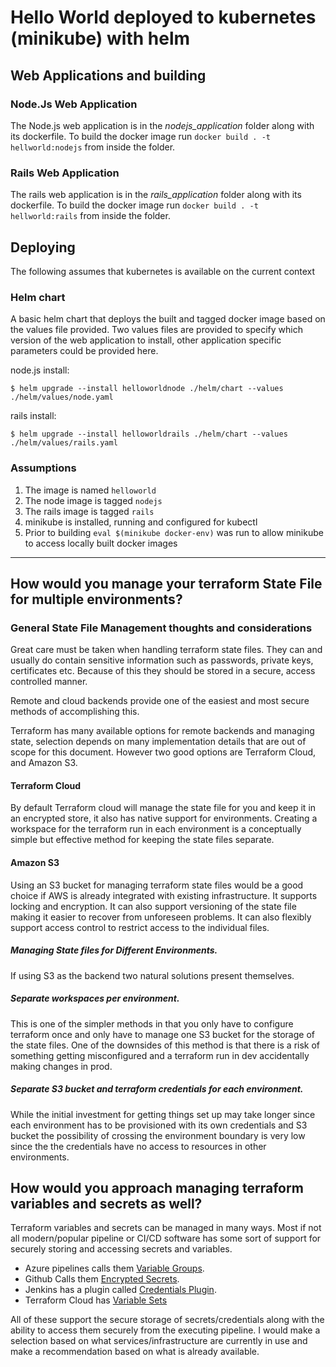 <!-- ```
1. Create an application that always responds with “hello world” to web requests
2. Create Dockerfile for this application
3. Write yaml to host in kubernetes
a. Can use minikube or docker desktop
b. Service
c. Deployment with 2 instances of hello world application
4. Readme.md file with instructions how to build and deploy to local kubernetes
5. How would you manage your terraform State File for multiple environments? e.g stage,
prod , demo (please answer in the Readme)
6. How would you approach managing terraform variables and secrets as well? (please
answer in the Readme)
BONUS:
1. Write the “hello world” application in rails
2. Create a helm chart instead of a plain kubernetes yaml manifest file (we use helm here
``` -->

# Hello World deployed to kubernetes (minikube) with helm

## Web Applications and building

### Node.Js Web Application
The Node.js web application is in the _nodejs_application_ folder along with its dockerfile.  To build the docker image run `docker build . -t hellworld:nodejs` from inside the folder.
### Rails Web Application
The rails web application is in the _rails_application_ folder along with its dockerfile.  To build the docker image run `docker build . -t hellworld:rails` from inside the folder.

## Deploying
The following assumes that kubernetes is available on the current context
### Helm chart
A basic helm chart that deploys the built and tagged docker image based on the values file provided.
Two values files are provided to specify which version of the web application to install, other application specific parameters could be provided here.

node.js install:
``` 
$ helm upgrade --install helloworldnode ./helm/chart --values ./helm/values/node.yaml
``` 
rails install:
```
$ helm upgrade --install helloworldrails ./helm/chart --values ./helm/values/rails.yaml
``` 
### Assumptions
1. The image is named `helloworld`
2. The node image is tagged `nodejs`
3. The rails image is tagged `rails`
4. minikube is installed, running and configured for kubectl
5. Prior to building `eval $(minikube docker-env)` was run to allow minikube to access locally built docker images

---



## How would you manage your terraform State File for multiple environments?

### General State File Management thoughts and considerations
Great care must be taken when handling terraform state files.  They can and usually do contain sensitive information such as passwords, private keys, certificates etc. Because of this they should be stored in a secure, access controlled manner.

Remote and cloud backends provide one of the easiest and most secure methods of accomplishing this.  

Terraform has many available options for remote backends and managing state, selection depends on many implementation details that are out of scope for this document.  However two good options are Terraform Cloud, and Amazon S3.

#### Terraform Cloud
By default Terraform cloud will manage the state file for you and keep it in an encrypted store, it also has native support for environments.  Creating a workspace for the terraform run in each environment is a conceptually simple but effective method for keeping the state files separate.

#### Amazon S3
Using an S3 bucket for managing terraform state files would be a good choice if AWS is already integrated with existing infrastructure.  It supports locking and encryption.  It can also support versioning of the state file making it easier to recover from unforeseen problems. It can also flexibly support access control to restrict access to the individual files.

##### Managing State files for Different Environments.
If using S3 as the backend two natural solutions present themselves.

##### Separate workspaces per environment.
This is one of the simpler methods in that you only have to configure terraform once and only have to manage one S3 bucket for the storage of the state files.  One of the downsides of this method is that there is a risk of something getting misconfigured and a terraform run in dev accidentally making changes in prod. 

##### Separate S3 bucket and terraform credentials for each environment.
While the initial investment for getting things set up may take longer since each environment has to be provisioned with its own credentials and S3 bucket the possibility of crossing the environment boundary is very low since the the credentials have no access to resources in other environments.

## How would you approach managing terraform variables and secrets as well?

Terraform variables and secrets can be managed in many ways.
Most if not all modern/popular pipeline or CI/CD software has some sort of support for securely storing and accessing secrets and variables. 
* Azure pipelines calls them [Variable Groups](https://docs.microsoft.com/en-us/azure/devops/pipelines/library/variable-groups?view=azure-devops&tabs=yaml). 
* Github Calls them [Encrypted Secrets](https://docs.github.com/en/actions/security-guides/encrypted-secrets).
* Jenkins has a plugin called [Credentials Plugin](https://github.com/jenkinsci/credentials-plugin).
* Terraform Cloud has [Variable Sets](https://learn.hashicorp.com/tutorials/terraform/cloud-multiple-variable-sets)

All of these support the secure storage of secrets/credentials along with the ability to access them securely from the executing pipeline.
I would make a selection based on what services/infrastructure are currently in use and make a recommendation based on what is already available.


